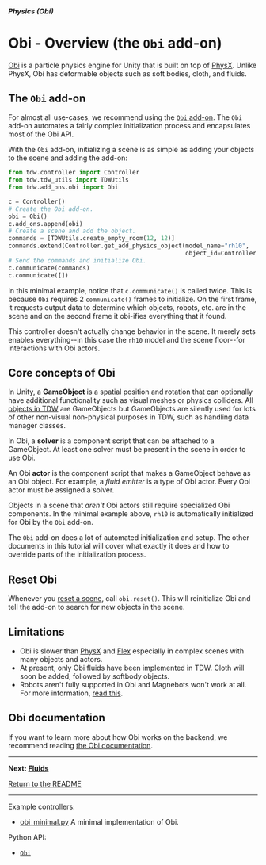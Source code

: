 ##### Physics (Obi)

# Obi - Overview (the `Obi` add-on)

[Obi](http://obi.virtualmethodstudio.com/) is a particle physics engine for Unity that is built on top of [PhysX](../physx/physx.md). Unlike PhysX, Obi has deformable objects such as soft bodies, cloth, and fluids.

## The `Obi` add-on

For almost all use-cases, we recommend using the [`Obi` add-on](../../python/add_ons/obi.md). The `Obi` add-on automates a fairly complex initialization process and encapsulates most of the Obi API.

With the `Obi` add-on, initializing a scene is as simple as adding your objects to the scene and adding the add-on:

```python
from tdw.controller import Controller
from tdw.tdw_utils import TDWUtils
from tdw.add_ons.obi import Obi

c = Controller()
# Create the Obi add-on.
obi = Obi()
c.add_ons.append(obi)
# Create a scene and add the object.
commands = [TDWUtils.create_empty_room(12, 12)]
commands.extend(Controller.get_add_physics_object(model_name="rh10",
                                                  object_id=Controller.get_unique_id()))
# Send the commands and initialize Obi.
c.communicate(commands)
c.communicate([])
```

In this minimal example, notice that `c.communicate()` is called twice. This is because `Obi` requires 2 `communicate()` frames to initialize. On the first frame, it requests output data to determine which objects, robots, etc. are in the scene and on the second frame it obi-ifies everything that it found.

This controller doesn't actually change behavior in the scene. It merely sets enables everything--in this case the `rh10` model and the scene floor--for interactions with Obi actors.

## Core concepts of Obi

In Unity, a **GameObject** is a spatial position and rotation that can optionally have additional functionality such as visual meshes or physics colliders. All [objects in TDW](../core_concepts/objects.md) are GameObjects but GameObjects are silently used for lots of other non-visual non-physical purposes in TDW, such as handling data manager classes.

In Obi, a **solver** is a component script that can be attached to a GameObject. At least one solver must be present in the scene in order to use Obi.

An Obi **actor** is the component script that makes a GameObject behave as an Obi object. For example, a *fluid emitter* is a type of Obi actor. Every Obi actor must be assigned a solver.

Objects in a scene that *aren't* Obi actors still require specialized Obi components. In the minimal example above, `rh10` is automatically initialized for Obi by the `Obi` add-on.

The `Obi` add-on does a lot of automated initialization and setup. The other documents in this tutorial will cover what exactly it does and how to override parts of the initialization process.

## Reset Obi

Whenever you [reset a scene](../objects_and_scenes/reset_scene.md), call `obi.reset()`. This will reinitialize Obi and tell the add-on to search for new objects in the scene.

## Limitations

- Obi is slower than [PhysX](../physx/physx.md) and [Flex](../flex/flex.md) especially in complex scenes with many objects and actors.
- At present, only Obi fluids have been implemented in TDW. Cloth will soon be added, followed by softbody objects.
- Robots aren't fully supported in Obi and Magnebots won't work at all. For more information, [read this](robots.md).

## Obi documentation

If you want to learn more about how Obi works on the backend, we recommend reading [the Obi documentation](http://obi.virtualmethodstudio.com/manual/6.3/).

***

**Next: [Fluids](fluids.md)**

[Return to the README](../../../README.md)

***

Example controllers:

- [obi_minimal.py](https://github.com/threedworld-mit/tdw/blob/master/Python/example_controllers/obi/obi_minimal.py) A minimal implementation of Obi.

Python API:

- [`Obi`](../../python/add_ons/obi.md)